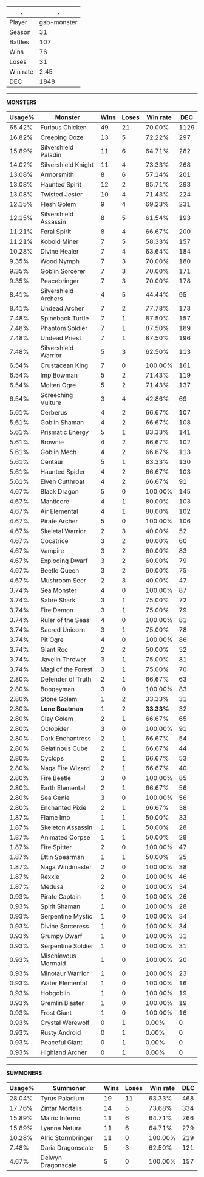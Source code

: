.|.
|-|-
Player|gsb-monster
Season|31
Battles|107
Wins|76
Loses|31
Win rate|2.45
DEC|1848

---
**MONSTERS**

Usage%|Monster|Wins|Loses|Win rate|DEC|
-|-|-|-|-|-|
65.42%|Furious Chicken|49|21|70.00%|1129|
16.82%|Creeping Ooze|13|5|72.22%|297|
15.89%|Silvershield Paladin|11|6|64.71%|282|
14.02%|Silvershield Knight|11|4|73.33%|268|
13.08%|Armorsmith|8|6|57.14%|201|
13.08%|Haunted Spirit|12|2|85.71%|293|
13.08%|Twisted Jester|10|4|71.43%|224|
12.15%|Flesh Golem|9|4|69.23%|231|
12.15%|Silvershield Assassin|8|5|61.54%|193|
11.21%|Feral Spirit|8|4|66.67%|200|
11.21%|Kobold Miner|7|5|58.33%|157|
10.28%|Divine Healer|7|4|63.64%|184|
9.35%|Wood Nymph|7|3|70.00%|180|
9.35%|Goblin Sorcerer|7|3|70.00%|171|
9.35%|Peacebringer|7|3|70.00%|178|
8.41%|Silvershield Archers|4|5|44.44%|95|
8.41%|Undead Archer|7|2|77.78%|173|
7.48%|Spineback Turtle|7|1|87.50%|157|
7.48%|Phantom Soldier|7|1|87.50%|189|
7.48%|Undead Priest|7|1|87.50%|196|
7.48%|Silvershield Warrior|5|3|62.50%|113|
6.54%|Crustacean King|7|0|100.00%|161|
6.54%|Imp Bowman|5|2|71.43%|119|
6.54%|Molten Ogre|5|2|71.43%|137|
6.54%|Screeching Vulture|3|4|42.86%|69|
5.61%|Cerberus|4|2|66.67%|107|
5.61%|Goblin Shaman|4|2|66.67%|108|
5.61%|Prismatic Energy|5|1|83.33%|141|
5.61%|Brownie|4|2|66.67%|102|
5.61%|Goblin Mech|4|2|66.67%|113|
5.61%|Centaur|5|1|83.33%|130|
5.61%|Haunted Spider|4|2|66.67%|103|
5.61%|Elven Cutthroat|4|2|66.67%|91|
4.67%|Black Dragon|5|0|100.00%|145|
4.67%|Manticore|4|1|80.00%|103|
4.67%|Air Elemental|4|1|80.00%|102|
4.67%|Pirate Archer|5|0|100.00%|106|
4.67%|Skeletal Warrior|2|3|40.00%|52|
4.67%|Cocatrice|3|2|60.00%|60|
4.67%|Vampire|3|2|60.00%|83|
4.67%|Exploding Dwarf|3|2|60.00%|79|
4.67%|Beetle Queen|3|2|60.00%|75|
4.67%|Mushroom Seer|2|3|40.00%|47|
3.74%|Sea Monster|4|0|100.00%|87|
3.74%|Sabre Shark|3|1|75.00%|72|
3.74%|Fire Demon|3|1|75.00%|79|
3.74%|Ruler of the Seas|4|0|100.00%|81|
3.74%|Sacred Unicorn|3|1|75.00%|78|
3.74%|Pit Ogre|4|0|100.00%|86|
3.74%|Giant Roc|2|2|50.00%|52|
3.74%|Javelin Thrower|3|1|75.00%|81|
3.74%|Magi of the Forest|3|1|75.00%|70|
2.80%|Defender of Truth|2|1|66.67%|63|
2.80%|Boogeyman|3|0|100.00%|83|
2.80%|Stone Golem|1|2|33.33%|31|
2.80%|**Lone Boatman**|1|2|**33.33%**|32|
2.80%|Clay Golem|2|1|66.67%|65|
2.80%|Octopider|3|0|100.00%|91|
2.80%|Dark Enchantress|2|1|66.67%|54|
2.80%|Gelatinous Cube|2|1|66.67%|44|
2.80%|Cyclops|2|1|66.67%|53|
2.80%|Naga Fire Wizard|2|1|66.67%|40|
2.80%|Fire Beetle|3|0|100.00%|85|
2.80%|Earth Elemental|2|1|66.67%|56|
2.80%|Sea Genie|3|0|100.00%|56|
2.80%|Enchanted Pixie|2|1|66.67%|38|
1.87%|Flame Imp|1|1|50.00%|33|
1.87%|Skeleton Assassin|1|1|50.00%|28|
1.87%|Animated Corpse|1|1|50.00%|28|
1.87%|Fire Spitter|2|0|100.00%|47|
1.87%|Ettin Spearman|1|1|50.00%|25|
1.87%|Naga Windmaster|2|0|100.00%|38|
1.87%|Rexxie|2|0|100.00%|46|
1.87%|Medusa|2|0|100.00%|34|
0.93%|Pirate Captain|1|0|100.00%|26|
0.93%|Spirit Shaman|1|0|100.00%|28|
0.93%|Serpentine Mystic|1|0|100.00%|34|
0.93%|Divine Sorceress|1|0|100.00%|34|
0.93%|Grumpy Dwarf|1|0|100.00%|31|
0.93%|Serpentine Soldier|1|0|100.00%|31|
0.93%|Mischievous Mermaid|1|0|100.00%|20|
0.93%|Minotaur Warrior|1|0|100.00%|23|
0.93%|Water Elemental|1|0|100.00%|16|
0.93%|Hobgoblin|1|0|100.00%|19|
0.93%|Gremlin Blaster|1|0|100.00%|19|
0.93%|Frost Giant|1|0|100.00%|16|
0.93%|Crystal Werewolf|0|1|0.00%|0|
0.93%|Rusty Android|0|1|0.00%|0|
0.93%|Peaceful Giant|0|1|0.00%|0|
0.93%|Highland Archer|0|1|0.00%|0|

---
**SUMMONERS**

Usage%|Summoner|Wins|Loses|Win rate|DEC|
-|-|-|-|-|-|
28.04%|Tyrus Paladium|19|11|63.33%|468|
17.76%|Zintar Mortalis|14|5|73.68%|334|
15.89%|Malric Inferno|11|6|64.71%|266|
15.89%|Lyanna Natura|11|6|64.71%|279|
10.28%|Alric Stormbringer|11|0|100.00%|219|
7.48%|Daria Dragonscale|5|3|62.50%|121|
4.67%|Delwyn Dragonscale|5|0|100.00%|157|
